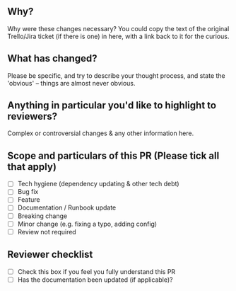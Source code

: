 ## Why?

Why were these changes necessary? You could copy the text of the original Trello/Jira ticket (if there is one) in here, with a link back to it for the curious.

## What has changed?

Please be specific, and try to describe your thought process, and state the 'obvious' – things are almost never obvious.

## Anything in particular you'd like to highlight to reviewers?

Complex or controversial changes & any other information here.

## Scope and particulars of this PR (Please tick all that apply)

-   [ ] Tech hygiene (dependency updating & other tech debt)
-   [ ] Bug fix
-   [ ] Feature
-   [ ] Documentation / Runbook update
-   [ ] Breaking change
-   [ ] Minor change (e.g. fixing a typo, adding config)
-   [ ] Review not required

## Reviewer checklist

-   [ ] Check this box if you feel you fully understand this PR
-   [ ] Has the documentation been updated (if applicable)?
